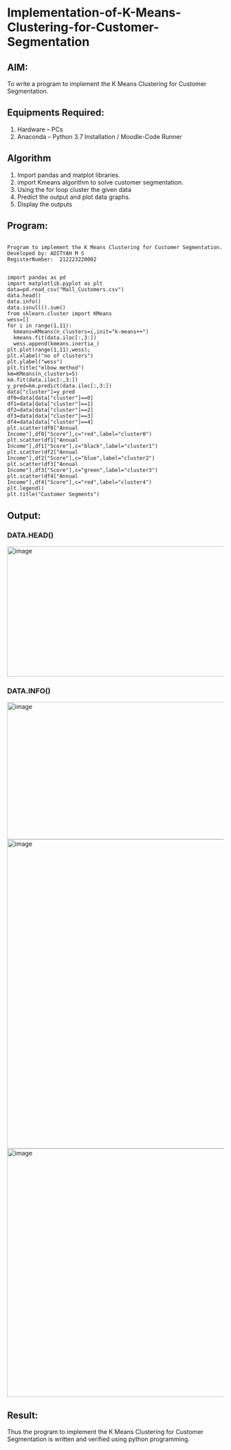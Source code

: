 # Implementation-of-K-Means-Clustering-for-Customer-Segmentation

## AIM:
To write a program to implement the K Means Clustering for Customer Segmentation.

## Equipments Required:
1. Hardware – PCs
2. Anaconda – Python 3.7 Installation / Moodle-Code Runner

## Algorithm
1. Import pandas and matplot libraries.
2. import Kmeans algorithm to solve customer segmentation.
3. Using the for loop cluster the given data
4. Predict the output and plot data graphs.
5. Display the outputs

## Program:
```

Program to implement the K Means Clustering for Customer Segmentation.
Developed by: ADITYAH M S
RegisterNumber:  212223220002


import pandas as pd
import matplotlib.pyplot as plt
data=pd.read_csv("Mall_Customers.csv")
data.head()
data.info()
data.isnull().sum()
from sklearn.cluster import KMeans
wess=[]
for i in range(1,11):
  kmeans=KMeans(n_clusters=i,init="k-means++")
  kmeans.fit(data.iloc[:,3:])
  wess.append(kmeans.inertia_)
plt.plot(range(1,11),wess);
plt.xlabel("no of clusters")
plt.ylabel("wess")
plt.title("elbow method")
km=KMeans(n_clusters=5)
km.fit(data.iloc[:,3:])
y_pred=km.predict(data.iloc[:,3:])
data["cluster"]=y_pred
df0=data[data["cluster"]==0]
df1=data[data["cluster"]==1]
df2=data[data["cluster"]==2]
df3=data[data["cluster"]==3]
df4=data[data["cluster"]==4]
plt.scatter(df0["Annual Income"],df0["Score"],c="red",label="cluster0")
plt.scatter(df1["Annual Income"],df1["Score"],c="black",label="cluster1")
plt.scatter(df2["Annual Income"],df2["Score"],c="blue",label="cluster2")
plt.scatter(df3["Annual Income"],df3["Score"],c="green",label="cluster3")
plt.scatter(df4["Annual Income"],df4["Score"],c="red",label="cluster4")
plt.legend()
plt.title("Customer Segments")
```

## Output:
### DATA.HEAD()

<img width="918" height="303" alt="image" src="https://github.com/user-attachments/assets/9d516e96-a4e4-41d3-bf47-42e06d780c6c" />


### DATA.INFO()

<img width="762" height="319" alt="image" src="https://github.com/user-attachments/assets/ef407772-732c-4a93-a3f9-e2a22eba3e0a" />

<img width="1126" height="719" alt="image" src="https://github.com/user-attachments/assets/a599c7c2-a86a-497d-b4ad-b0c671293712" />

<img width="1025" height="578" alt="image" src="https://github.com/user-attachments/assets/d6c3d580-1ef8-4543-bea9-42511db68223" />




## Result:
Thus the program to implement the K Means Clustering for Customer Segmentation is written and verified using python programming.

